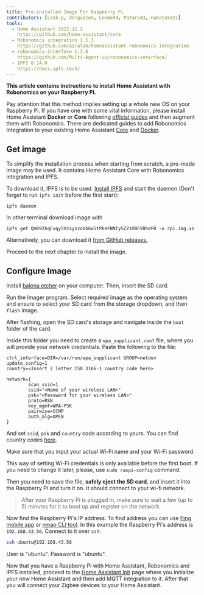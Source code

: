 ```yaml
---
title: Pre-installed Image For Raspberry Pi
contributors: [LoSk-p, dergudzon, Leemo94, PaTara43, nakata5321]
tools:
  - Home Assistant 2022.11.3
    https://github.com/home-assistant/core
  - Robonomics integration 1.1.3
    https://github.com/airalab/homeassistant-robonomics-integration
  - robonomics-interface 1.3.6
    https://github.com/Multi-Agent-io/robonomics-interface/
  - IPFS 0.14.0
    https://docs.ipfs.tech/
---
```


**This article contains instructions to install Home Assistant with Robonomics on your Raspberry Pi.**

<robo-wiki-note type="warning" title="Clean set up">

  Pay attention that this method implies setting up a whole new OS on your Raspberry Pi. If you have one with some vital
  information, please install Home Assistant **Docker** or **Core** following 
  [official guides](https://www.home-assistant.io/installation/raspberrypi) and then augment them with Robonomics. There 
  are dedicated guides to add Robonomics Integration to your existing Home Assistant [Core](/docs/hass-install-core) and
  [Docker](/docs/hass-install-docker).

</robo-wiki-note>

## Get image

To simplify the installation process when starting from scratch, a pre-made image may be used. It contains Home Assistant
Core with Robonomics integration and IPFS.

To download it, IPFS is to be used. [Install IPFS](https://docs.ipfs.tech/install/command-line/) and start the daemon 
(Don't forget to run `ipfs init` before the first start):
```shell
ipfs daemon
```

In other terminal download image with

```shell
ipfs get QmR92hqCvqy5Vzxyszobb6o5tPkeFNNTy5ZZsVBFVDheFR -o rpi.img.xz
```

<robo-wiki-note type="note" title="Browser alternative">

  Alternatively, you can download it 
  [from GitHub releases.](https://github.com/nakata5321/Robonomics-HomeAssistant-image/releases)

</robo-wiki-note>


Proceed to the next chapter to install the image.

## Configure Image

Install [balena etcher](https://www.balena.io/etcher/) on your computer. Then, insert the SD card.

<robo-wiki-picture src="home-assistant/insert-sd-card.gif" alt="insert sd card" />

Run the Imager program. Select required image as the operating system and ensure to select your SD card from the storage dropdown, and then `flash` image.

<robo-wiki-video src="https://static.robonomics.network/wiki/balena-robonomics-image-crop.mp4" />

<!-- <robo-wiki-video :local="true" src="balena-robonomics-image-crop.mp4" /> -->

After flashing, open the SD card's storage and navigate inside the `boot` folder of the card.

Inside this folder you need to create a `wpa_supplicant.conf` file, where you will provide your network credentials.
Paste the following to the file:
```shell
ctrl_interface=DIR=/var/run/wpa_supplicant GROUP=netdev
update_config=1
country=<Insert 2 letter ISO 3166-1 country code here>

network={
        scan_ssid=1
        ssid="<Name of your wireless LAN>"
        psk="<Password for your wireless LAN>"
        proto=RSN
        key_mgmt=WPA-PSK
        pairwise=CCMP
        auth_alg=OPEN
}
```
And set `ssid`, `psk` and `country` code according to yours. You can find country codes [here](https://en.wikipedia.org/wiki/List_of_ISO_3166_country_codes). 

<robo-wiki-note type="warning">
  Make sure that you input your actual Wi-Fi name and your Wi-Fi password.
</robo-wiki-note>

<robo-wiki-note type="note"> This way of setting Wi-Fi credentials is only available before the first boot. If you need to change it later, please, use `sudo raspi-config` command. 
</robo-wiki-note>

Then you need to save the file, **safely eject the SD card**, and insert it into the Raspberry Pi and turn it on. It should connect to your wi-fi network. 

> After your Raspberry Pi is plugged in, make sure to wait a few (up to 5) minutes for it to boot up and register on the network. 

Now find the Raspberry Pi's IP address. To find address you can use [Fing mobile app](https://www.fing.com/products)
or [nmap CLI tool](https://vitux.com/find-devices-connected-to-your-network-with-nmap/).  In this example the Raspberry Pi's address is `192.168.43.56`.
Connect to it over `ssh`:

```bash
ssh ubuntu@192.168.43.56
```

<robo-wiki-note type="note"> User is "ubuntu". Password is "ubuntu". </robo-wiki-note>


Now that you have a Raspberry Pi with Home Assistant, Robonomics and IPFS installed, proceed to the [Home Assistant Init](/docs/hass-init/)
page where you initialize your new Home Assistant and then add MQTT integration to it. After that you will
connect your Zigbee devices to your Home Assistant.